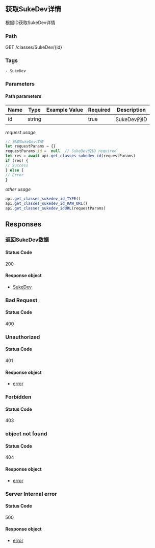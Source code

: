 ## 获取SukeDev详情

根据ID获取SukeDev详情
### Path
GET /classes/SukeDev/{id}

### Tags
    - SukeDev
### Parameters


#### Path parameters

| Name | Type | Example Value | Required | Description |
| ---- | ---- | ------------- | -------- | ----------- |
| id | string |  |  true  | SukeDev的ID |
*request usage*
```javascript
// 获取SukeDev详情
let requestParams = {}
requestParams.id =  null  // SukeDev的ID required
let res = await api.get_classes_sukedev_id(requestParams)
if (res) {
// Success
} else {
// Error
}
```
*other usage*
```javascript
api.get_classes_sukedev_id_TYPE()
api.get_classes_sukedev_id_RAW_URL()
api.get_classes_sukedev_idURL(requestParams)
```

## Responses
### 返回SukeDev数据

#### Status Code
200


#### Response object
* [SukeDev](../models/SukeDev.md)

### Bad Request

#### Status Code
400



### Unauthorized

#### Status Code
401


#### Response object
* [error](../models/error.md)

### Forbidden

#### Status Code
403



### object not found

#### Status Code
404


#### Response object
* [error](../models/error.md)

### Server Internal error

#### Status Code
500


#### Response object
* [error](../models/error.md)

